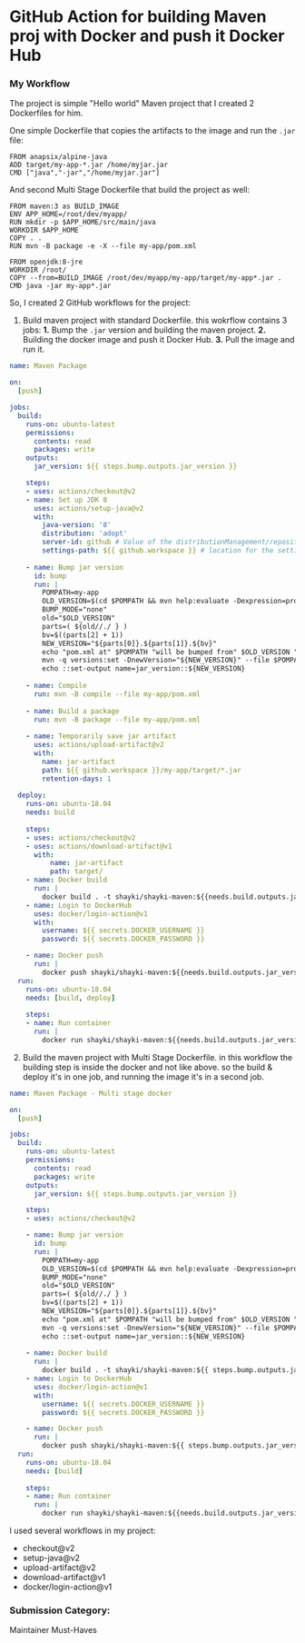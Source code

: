 # GitHub Action for building Maven proj with Docker and push it Docker Hub

### My Workflow
The project is simple "Hello world" Maven project that I created 2 Dockerfiles for him.

One simple Dockerfile that copies the artifacts to the image and run the `.jar` file:

```Docker
FROM anapsix/alpine-java
ADD target/my-app-*.jar /home/myjar.jar
CMD ["java","-jar","/home/myjar.jar"]
```

And second Multi Stage Dockerfile that build the project as well:

```Docker
FROM maven:3 as BUILD_IMAGE
ENV APP_HOME=/root/dev/myapp/
RUN mkdir -p $APP_HOME/src/main/java
WORKDIR $APP_HOME
COPY . .
RUN mvn -B package -e -X --file my-app/pom.xml

FROM openjdk:8-jre
WORKDIR /root/
COPY --from=BUILD_IMAGE /root/dev/myapp/my-app/target/my-app*.jar .
CMD java -jar my-app*.jar
```

So, I created 2 GitHub workflows for the project:

1. Build maven project with standard Dockerfile. this wokrflow contains 3 jobs: **1.** Bump the `.jar` version and building the maven project. **2.** Building the docker image and push it Docker Hub. **3.** Pull the image and run it.

```yaml
name: Maven Package

on:
  [push]

jobs:
  build:
    runs-on: ubuntu-latest
    permissions:
      contents: read
      packages: write
    outputs:
      jar_version: ${{ steps.bump.outputs.jar_version }}

    steps:
    - uses: actions/checkout@v2
    - name: Set up JDK 8
      uses: actions/setup-java@v2
      with:
        java-version: '8'
        distribution: 'adopt'
        server-id: github # Value of the distributionManagement/repository/id field of the pom.xml
        settings-path: ${{ github.workspace }} # location for the settings.xml file
        
    - name: Bump jar version
      id: bump
      run: |
        POMPATH=my-app
        OLD_VERSION=$(cd $POMPATH && mvn help:evaluate -Dexpression=project.version -q -DforceStdout)
        BUMP_MODE="none"
        old="$OLD_VERSION"
        parts=( ${old//./ } )
        bv=$((parts[2] + 1))
        NEW_VERSION="${parts[0]}.${parts[1]}.${bv}"
        echo "pom.xml at" $POMPATH "will be bumped from" $OLD_VERSION "to" $NEW_VERSION
        mvn -q versions:set -DnewVersion="${NEW_VERSION}" --file $POMPATH/pom.xml
        echo ::set-output name=jar_version::${NEW_VERSION}
            
    - name: Compile
      run: mvn -B compile --file my-app/pom.xml
      
    - name: Build a package
      run: mvn -B package --file my-app/pom.xml
      
    - name: Temporarily save jar artifact
      uses: actions/upload-artifact@v2
      with:
        name: jar-artifact
        path: ${{ github.workspace }}/my-app/target/*.jar
        retention-days: 1
        
  deploy:
    runs-on: ubuntu-18.04
    needs: build
    
    steps:
    - uses: actions/checkout@v2
    - uses: actions/download-artifact@v1
      with:
          name: jar-artifact
          path: target/
    - name: Docker build
      run: |
        docker build . -t shayki/shayki-maven:${{needs.build.outputs.jar_version}}
    - name: Login to DockerHub
      uses: docker/login-action@v1
      with:
        username: ${{ secrets.DOCKER_USERNAME }}
        password: ${{ secrets.DOCKER_PASSWORD }}

    - name: Docker push
      run: |
        docker push shayki/shayki-maven:${{needs.build.outputs.jar_version}}
  run:
    runs-on: ubuntu-18.04
    needs: [build, deploy]
    
    steps:
    - name: Run container
      run: |
        docker run shayki/shayki-maven:${{needs.build.outputs.jar_version}}
```

2. Build the maven project with Multi Stage Dockerfile. in this workflow the building step is inside the docker and not like above. so the build & deploy it's in one job, and running the image it's in a second job.

```yaml
name: Maven Package - Multi stage docker

on:
  [push]

jobs:
  build:
    runs-on: ubuntu-latest
    permissions:
      contents: read
      packages: write
    outputs:
      jar_version: ${{ steps.bump.outputs.jar_version }}

    steps:
    - uses: actions/checkout@v2

    - name: Bump jar version
      id: bump
      run: |
        POMPATH=my-app
        OLD_VERSION=$(cd $POMPATH && mvn help:evaluate -Dexpression=project.version -q -DforceStdout)
        BUMP_MODE="none"
        old="$OLD_VERSION"
        parts=( ${old//./ } )
        bv=$((parts[2] + 1))
        NEW_VERSION="${parts[0]}.${parts[1]}.${bv}"
        echo "pom.xml at" $POMPATH "will be bumped from" $OLD_VERSION "to" $NEW_VERSION
        mvn -q versions:set -DnewVersion="${NEW_VERSION}" --file $POMPATH/pom.xml
        echo ::set-output name=jar_version::${NEW_VERSION}
            
    - name: Docker build
      run: |
        docker build . -t shayki/shayki-maven:${{ steps.bump.outputs.jar_version }} -f DockerfileMultiStage
    - name: Login to DockerHub
      uses: docker/login-action@v1
      with:
        username: ${{ secrets.DOCKER_USERNAME }}
        password: ${{ secrets.DOCKER_PASSWORD }}

    - name: Docker push
      run: |
        docker push shayki/shayki-maven:${{ steps.bump.outputs.jar_version }}
  run:
    runs-on: ubuntu-18.04
    needs: [build]
    
    steps:
    - name: Run container
      run: |
        docker run shayki/shayki-maven:${{needs.build.outputs.jar_version}}
```

I used several workflows in my project:

- checkout@v2
- setup-java@v2
- upload-artifact@v2
- download-artifact@v1
- docker/login-action@v1

### Submission Category: 

Maintainer Must-Haves

